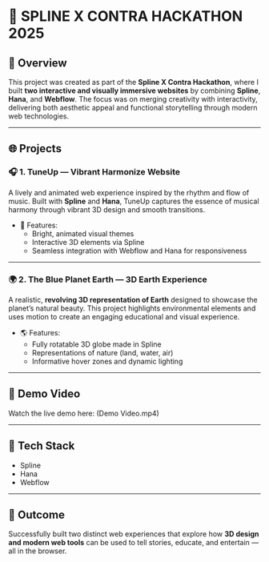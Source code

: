 
# 🎨 SPLINE X CONTRA HACKATHON 2025

## 🚀 Overview

This project was created as part of the **Spline X Contra Hackathon**, where I built **two interactive and visually immersive websites** by combining **Spline**, **Hana**, and **Webflow**. The focus was on merging creativity with interactivity, delivering both aesthetic appeal and functional storytelling through modern web technologies.

---

## 🌐 Projects

### 🎧 1. TuneUp — Vibrant Harmonize Website
A lively and animated web experience inspired by the rhythm and flow of music. Built with **Spline** and **Hana**, TuneUp captures the essence of musical harmony through vibrant 3D design and smooth transitions.

- 🌈 Features:
  - Bright, animated visual themes
  - Interactive 3D elements via Spline
  - Seamless integration with Webflow and Hana for responsiveness

---

### 🌍 2. The Blue Planet Earth — 3D Earth Experience
A realistic, **revolving 3D representation of Earth** designed to showcase the planet’s natural beauty. This project highlights environmental elements and uses motion to create an engaging educational and visual experience.

- 🌎 Features:
  - Fully rotatable 3D globe made in Spline
  - Representations of nature (land, water, air)
  - Informative hover zones and dynamic lighting

---

## 🎥 Demo Video

Watch the live demo here: (Demo Video.mp4)

---

## 🔧 Tech Stack

- Spline
- Hana
- Webflow

---

## 🏁 Outcome

Successfully built two distinct web experiences that explore how **3D design and modern web tools** can be used to tell stories, educate, and entertain — all in the browser.
